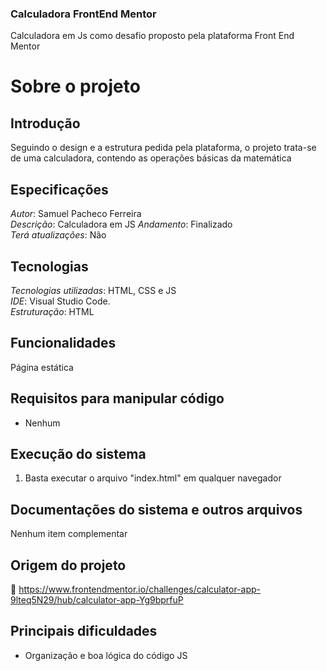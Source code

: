 ### Calculadora FrontEnd Mentor
Calculadora em Js como desafio proposto pela plataforma Front End Mentor

# Sobre o projeto
## Introdução
Seguindo o design e a estrutura pedida pela plataforma, o projeto trata-se de uma calculadora, contendo as operações básicas da matemática

## Especificações
*Autor*: Samuel Pacheco Ferreira    
*Descrição*: Calculadora em JS 
*Andamento*: Finalizado     
*Terá atualizações*:  Não        

## Tecnologias
*Tecnologias utilizadas*: HTML, CSS e JS       
*IDE*: Visual Studio Code.      
*Estruturação*: HTML   

## Funcionalidades
Página estática

## Requisitos para manipular código
* Nenhum

## Execução do sistema
1. Basta executar o arquivo "index.html" em qualquer navegador

## Documentações do sistema e outros arquivos
Nenhum item complementar

## Origem do projeto
:link: https://www.frontendmentor.io/challenges/calculator-app-9lteq5N29/hub/calculator-app-Yg9bprfuP

## Principais dificuldades
* Organização e boa lógica do código JS

